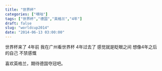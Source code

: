 ```yaml
---
title: "世界杯"
categories: ["嘀咕"]
tags: ["世界杯","德国","英格兰","4年"]
draft: false
slug: "worldcup2014"
date: "2014-06-13 03:00:00"
---
```


世界杯来了
4年前
我在广州看世界杯
4年过去了
感觉就是眨眼之间
想像4年之后的自己
不禁感慨

喜欢英格兰，期待德国夺冠吧。

